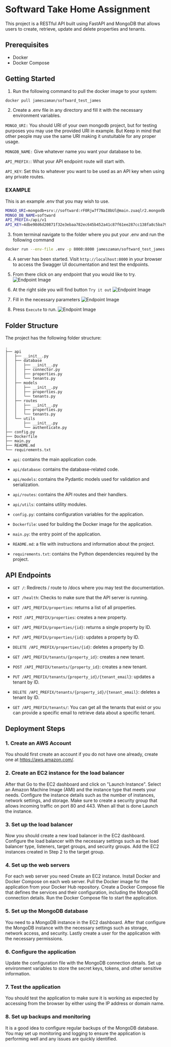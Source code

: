 # Softward Take Home Assignment
This project is a RESTful API built using FastAPI and MongoDB that allows users to create, retrieve, update and delete properties and tenants.

## Prerequisites
- Docker
- Docker Compose

## Getting Started
1. Run the following command to pull the docker image to your system:
```bash
docker pull jameszaman/softward_test_james
```
2. Create a .env file in any directory and fill it with the necessary environment variables.

`MONGO_URI:` You should URI of your own mongodb project, but for testing purposes you may use the provided URI in example. But Keep in mind that other people may use the same URI making it unstuitable for any proper usage.

`MONGDB_NAME:` Give whatever name you want your database to be.

`API_PREFIX:`:  What your API endpoint route will start with.

`API_KEY`: Set this to whatever you want to be used as an API key when using any private routes.

### EXAMPLE

This is an example .env that you may wish to use.

```bash
MONGO_URI=mongodb+srv://softward:rF0Rjw7f7NaI8bUl@main.zuaqlr2.mongodb.net/?retryWrites=true&w=majority
MONGO_DB_NAME=softward
API_PREFIX=/api/v1
API_KEY=4dbe98d6d20871f32e3ebaa782ec645b452a41c87f61ee287cc138fa8c5ba795
```
3. from terminal navigate to the folder where you put your .env and run the following command

```bash
docker run --env-file .env -p 8000:8000 jameszaman/softward_test_james
```
4. A server has been started. Visit `http://localhost:8000` in your browser to access the Swagger UI documentation and test the endpoints.

5. From there click on any endpoint that you would like to try. 
![Endpoint Image](docs/image_1.png)

6. At the right side you will find button `Try it out`
![Endpoint Image](docs/image_2.png)

7. Fill in the necessary parameters 
![Endpoint Image](docs/image_3.png)

8. Press `Execute` to run.
![Endpoint Image](docs/image_4.png)

## Folder Structure

The project has the following folder structure:
```
.
├── api
│   ├── __init__.py
│   ├── database
│   │   ├── __init__.py
│   │   ├── connector.py
│   │   ├── properties.py
│   │   └── tenants.py
│   ├── models
│   │   ├── __init__.py
│   │   ├── properties.py
│   │   └── tenants.py
│   ├── routes
│   │   ├── __init__.py
│   │   ├── properties.py
│   │   └── tenants.py
│   └── utils
│       ├── __init__.py
│       └── authenticate.py
├── config.py
├── Dockerfile
├── main.py
├── README.md
└── requirements.txt

```
- `api`: contains the main application code.

- `api/database`: contains the database-related code.

- `api/models`: contains the Pydantic models used for validation and 
serialization.
- `api/routes`: contains the API routes and their handlers.

- `api/utils`: contains utility modules.

- `config.py`: contains configuration variables for the application.

- `Dockerfile`: used for building the Docker image for the application.

- `main.py`: the entry point of the application.

- `README.md`: a file with instructions and information about the project.

- `requirements.txt`: contains the Python dependencies required by the project.


## API Endpoints
- `GET /`: Redirects / route to /docs where you may test the documentation.

- `GET /health`: Checks to make sure that the API server is running.

- `GET /API_PREFIX/properties`: returns a list of all properties.

- `POST /API_PREFIX/properties`: creates a new property.

- `GET /API_PREFIX/properties/{id}`: returns a single property by ID.

- `PUT /API_PREFIX/properties/{id}`: updates a property by ID.

- `DELETE /API_PREFIX/properties/{id}`: deletes a property by ID.

- `GET /API_PREFIX/tenants/{property_id}`: creates a new tenant.

- `POST /API_PREFIX/tenants/{property_id}`: creates a new tenant.

- `PUT /API_PREFIX/tenants/{property_id}/{tenant_email}`: updates a tenant by ID.

- `DELETE /API_PREFIX/tenants/{property_id}/{tenant_email}`: deletes a tenant by ID.

- `GET /API_PREFIX/tenants/`: You can get all the tenants that exist or you can provide a specific email to retrieve data about a specific tenant.

## Deployment Steps
### 1. Create an AWS Account
You should first create an account if you do not have one already, create one at https://aws.amazon.com/.

### 2. Create an EC2 instance for the load balancer
After that Go to the EC2 dashboard and click on "Launch Instance". Select an Amazon Machine Image (AMI) and the instance type that meets your needs. Configure the instance details such as the number of instances, network settings, and storage. Make sure to create a security group that allows incoming traffic on port 80 and 443. When all that is done Launch the instance.

### 3. Set up the load balancer
Now you should create a new load balancer in the EC2 dashboard. Configure the load balancer with the necessary settings such as the load balancer type, listeners, target groups, and security groups. Add the EC2 instances created in Step 2 to the target group.

### 4. Set up the web servers
For each web server you need Create an EC2 instance. Install Docker and Docker Compose on each web server. Pull the Docker image for the application from your Docker Hub repository. Create a Docker Compose file that defines the services and their configuration, including the MongoDB connection details. Run the Docker Compose file to start the application.

### 5. Set up the MongoDB database
You need to a MongoDB instance in the EC2 dashboard. After that configure the MongoDB instance with the necessary settings such as storage, network access, and security. Lastly create a user for the application with the necessary permissions.

### 6. Configure the application
Update the configuration file with the MongoDB connection details. Set up environment variables to store the secret keys, tokens, and other sensitive information.

### 7. Test the application
You should test the application to make sure it is working as expected by accessing from the browser by either using the IP address or domain name.

### 8. Set up backups and monitoring
It is a good idea to configure regular backups of the MongoDB database. You may set up monitoring and logging to ensure the application is performing well and any issues are quickly identified.
